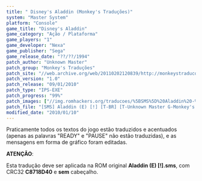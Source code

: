 ```yaml
---
title: " Disney's Aladdin (Monkey's Traduções)"
system: "Master System"
platform: "Console"
game_title: "Disney's Aladdin"
game_category: "Ação / Plataforma"
game_players: "1"
game_developer: "Nexa"
game_publisher: "Sega"
game_release_date: "??/??/1994"
patch_author: "Unknown Master"
patch_group: "Monkey's Traduções"
patch_site: "//web.archive.org/web/20110202120839/http://monkeystraducoes.com/"
patch_version: "1.0"
patch_release: "09/01/2010"
patch_type: "IPS-EXE"
patch_progress: "99%"
patch_images: ["//img.romhackers.org/traducoes/%5BSMS%5D%20Aladdin%20-%20Monkey's%20Tradu%C3%A7%C3%B5es%20-%201.png","//img.romhackers.org/traducoes/%5BSMS%5D%20Aladdin%20-%20Monkey's%20Tradu%C3%A7%C3%B5es%20-%202.png","//img.romhackers.org/traducoes/%5BSMS%5D%20Aladdin%20-%20Monkey's%20Tradu%C3%A7%C3%B5es%20-%203.png"]
patch_file: "[SMS] Aladdin (E) [!] [T-BR] [T-Unknown Master G-Monkey's Traduções] [V-1.0 P-99% A-2010].rar"
modified_date: "2010/01/10"
---
```

Praticamente todos os textos do jogo estão traduzidos e acentuados (apenas as palavras "READY" e "PAUSE" não estão traduzidas), e as mensagens em forma de gráfico foram editadas.

<b>ATENÇÃO</b>:

Esta tradução deve ser aplicada na ROM original <b>Aladdin (E) [!].sms</b>, com CRC32 <b>C8718D40</b> e <b>sem</b> cabeçalho.
